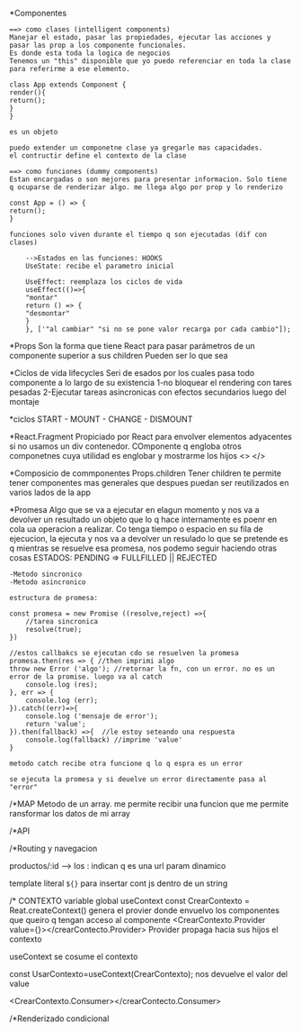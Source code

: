 \*Componentes

    ==> como clases (intelligent components)
    Manejar el estado, pasar las propiedades, ejecutar las acciones y pasar las prop a los componente funcionales.
    Es donde esta toda la logica de negocios
    Tenemos un "this" disponible que yo puedo referenciar en toda la clase para referirme a ese elemento.

    class App extends Component {
    render(){
    return();
    }
    }

    es un objeto

    puedo extender un componetne clase ya gregarle mas capacidades.
    el contructir define el contexto de la clase

    ==> como funciones (dummy components)
    Estan encargadas o son mejores para presentar informacion. Solo tiene q ocuparse de renderizar algo. me llega algo por prop y lo renderizo

    const App = () => {
    return();
    }

    funciones solo viven durante el tiempo q son ejecutadas (dif con clases)

        -->Estados en las funciones: HOOKS
        UseState: recibe el parametro inicial

        UseEffect: reemplaza los ciclos de vida
        useEffect(()=>{
        "montar"
        return () => {
        "desmontar"
        }
        }, ['"al cambiar" "si no se pone valor recarga por cada cambio"]);

\*Props
Son la forma que tiene React para pasar parámetros de un componente superior a sus children
Pueden ser lo que sea

\*Ciclos de vida lifecycles
Seri de esados por los cuales pasa todo componente a lo largo de su existencia
1-no bloquear el rendering con tares pesadas
2-Ejecutar tareas asincronicas con efectos secundarios luego del montaje

\*ciclos
START - MOUNT - CHANGE - DISMOUNT

\*React.Fragment
Propiciado por React para envolver elementos adyacentes si no usamos un div contenedor. COmponente q engloba otros componetnes cuya utilidad es englobar y mostrarme los hijos
<> </>

\*Composicio de commponentes
Props.children
Tener children te permite tener componentes mas generales que despues puedan ser reutilizados en varios lados de la app

\*Promesa
Algo que se va a ejecutar en elagun momento y nos va a devolver un resultado
un objeto que lo q hace internamente es poenr en cola ua operacion a realizar. Co tenga tiempo o espacio en su fila de ejecucion, la ejecuta y nos va a devolver un resulado
lo que se pretende es q mientras se resuelve esa promesa, nos podemo seguir haciendo otras cosas
ESTADOS: PENDING => FULLFILLED || REJECTED

    -Metodo sincronico
    -Metodo asincronico

    estructura de promesa:

    const promesa = new Promise ((resolve,reject) =>{
        //tarea sincronica
        resolve(true);
    })

    //estos callbakcs se ejecutan cdo se resuelven la promesa
    promesa.then(res => { //then imprimi algo
    throw new Error ('algo'); //retornar la fn, con un error. no es un error de la promise. luego va al catch
        console.log (res);
    }, err => {
        console.log (err);
    }).catch((err)=>{
        console.log ('mensaje de error');
        return 'value';
    }).then(fallback) =>{  //le estoy seteando una respuesta
        console.log(fallback) //imprime 'value'
    }

    metodo catch recibe otra funcione q lo q espra es un error

    se ejecuta la promesa y si deuelve un error directamente pasa al "error"

/\*MAP
Metodo de un array. me permite recibir una funcion que me permite ransformar los datos de mi array

/\*API

/\*Routing y navegacion

productos/:id --> los : indican q es una url param dinamico

template literal `${}`
para insertar cont js dentro de un string

/\* CONTEXTO
variable global
useContext
const CrearContexto = Reat.createContext()
genera el provier donde envuelvo los componentes que queiro q tengan acceso al componente
<CrearContexto.Provider value={}></crearContecto.Provider>
Provider propaga hacia sus hijos el contexto

useContext se cosume el contexto

const UsarContexto=useContext(CrearContexto);
nos devuelve el valor del value

<CrearContexto.Consumer></crearContecto.Consumer>

/\*Renderizado condicional
